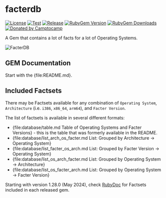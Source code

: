 facterdb
========

[![License](https://img.shields.io/github/license/voxpupuli/facterdb.svg)](https://github.com/voxpupuli/facterdb/blob/master/LICENSE)
[![Test](https://github.com/voxpupuli/facterdb/actions/workflows/test.yml/badge.svg)](https://github.com/voxpupuli/facterdb/actions/workflows/test.yml)
[![Release](https://github.com/voxpupuli/facterdb/actions/workflows/release.yml/badge.svg)](https://github.com/voxpupuli/facterdb/actions/workflows/release.yml)
[![RubyGem Version](https://img.shields.io/gem/v/facterdb.svg)](https://rubygems.org/gems/facterdb)
[![RubyGem Downloads](https://img.shields.io/gem/dt/facterdb.svg)](https://rubygems.org/gems/facterdb)
[![Donated by Camptocamp](https://img.shields.io/badge/donated%20by-camptocamp-fb7047.svg)](#transfer-notice)

A Gem that contains a lot of facts for a lot of Operating Systems.

![FacterDB](images/facterdb.png)

## GEM Documentation

Start with the {file:README.md}.

## Included Factsets

There may be Factsets available for any combination of `Operating System`, `Architecture` (i.e. `i386`, `x86_64`, `arm64`), and `Facter Version`.

The list of factsets is available in several different formats:

- {file:database/table.md Table of Operating Systems and Facter Versions} - this is the table that was formerly available in the README.
- {file:database/list_arch_os_facter.md List: Grouped by Architecture -> Operating System}
- {file:database/list_facter_os_arch.md List: Grouped by Facter Version -> Operating System}
- {file:database/list_os_arch_facter.md List: Grouped by Operating System -> Architecture}
- {file:database/list_os_facter_arch.md List: Grouped by Operating System -> Facter Version}

Starting with version 1.28.0 (May 2024), check [RubyDoc](https://www.rubydoc.info/gems/facterdb/) for Factsets included in each released gem.

